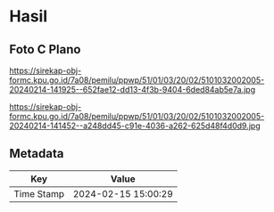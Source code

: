 # Hasil

## Foto C Plano

https://sirekap-obj-formc.kpu.go.id/7a08/pemilu/ppwp/51/01/03/20/02/5101032002005-20240214-141925--652fae12-dd13-4f3b-9404-6ded84ab5e7a.jpg

https://sirekap-obj-formc.kpu.go.id/7a08/pemilu/ppwp/51/01/03/20/02/5101032002005-20240214-141452--a248dd45-c91e-4036-a262-625d48f4d0d9.jpg


## Metadata

| Key        | Value               |
| ---------- | ------------------- |
| Time Stamp | 2024-02-15 15:00:29 |



